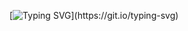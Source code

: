 [![Typing SVG](https://readme-typing-svg.demolab.com?font=Fira+Code&pause=1000&width=435&lines=Hello+and+welcome+to+my+Profile!)](https://git.io/typing-svg)
